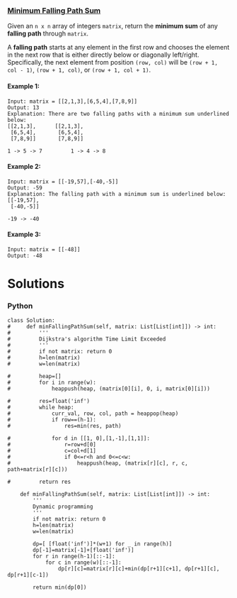 ### [Minimum Falling Path Sum](https://leetcode.com/problems/minimum-falling-path-sum/) <br>

Given an `n x n` array of integers `matrix`, return the **minimum sum** of any **falling path** through `matrix`.

A **falling path** starts at any element in the first row and chooses the element in the next row that is either directly below or diagonally left/right. Specifically, the next element from position `(row, col)` will be `(row + 1, col - 1)`, `(row + 1, col)`, or `(row + 1, col + 1)`.



#### Example 1:

```
Input: matrix = [[2,1,3],[6,5,4],[7,8,9]]
Output: 13
Explanation: There are two falling paths with a minimum sum underlined below:
[[2,1,3],      [[2,1,3],
 [6,5,4],       [6,5,4],
 [7,8,9]]       [7,8,9]]

1 -> 5 -> 7         1 -> 4 -> 8
```


#### Example 2:

```
Input: matrix = [[-19,57],[-40,-5]]
Output: -59
Explanation: The falling path with a minimum sum is underlined below:
[[-19,57],
 [-40,-5]]

-19 -> -40
```


#### Example 3:

```
Input: matrix = [[-48]]
Output: -48

```

# Solutions

### Python
```
class Solution:
#     def minFallingPathSum(self, matrix: List[List[int]]) -> int:
#         '''
#         Dijkstra's algorithm Time Limit Exceeded
#         '''
#         if not matrix: return 0
#         h=len(matrix)
#         w=len(matrix)
        
#         heap=[]
#         for i in range(w):
#             heappush(heap, (matrix[0][i], 0, i, matrix[0][i]))
            
#         res=float('inf')
#         while heap:
#             curr_val, row, col, path = heappop(heap)
#             if row==(h-1):
#                 res=min(res, path)
            
#             for d in [[1, 0],[1,-1],[1,1]]:
#                 r=row+d[0]
#                 c=col+d[1]
#                 if 0<=r<h and 0<=c<w:
#                     heappush(heap, (matrix[r][c], r, c, path+matrix[r][c]))
            
#         return res
    
    def minFallingPathSum(self, matrix: List[List[int]]) -> int:
        '''
        Dynamic programming
        '''
        if not matrix: return 0
        h=len(matrix)
        w=len(matrix)
        
        dp=[ [float('inf')]*(w+1) for _ in range(h)]
        dp[-1]=matrix[-1]+[float('inf')]
        for r in range(h-1)[::-1]:
            for c in range(w)[::-1]:
                dp[r][c]=matrix[r][c]+min(dp[r+1][c+1], dp[r+1][c], dp[r+1][c-1])
        
        return min(dp[0])
        
```
